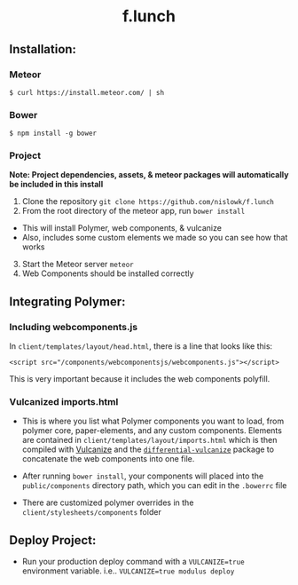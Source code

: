 <h1 align="center">f.lunch</h1>

## Installation:

### Meteor
```
$ curl https://install.meteor.com/ | sh
```
### Bower
```
$ npm install -g bower
```
### Project

<b> Note: Project dependencies, assets, & meteor packages will automatically be included in this install </b>

1. Clone the repository ```git clone https://github.com/nislowk/f.lunch```
2. From the root directory of the meteor app, run `bower install`
  - This will install Polymer, web components, & vulcanize
  - Also, includes some custom elements we made so you can see how that works
3. Start the Meteor server `meteor`
4. Web Components should be installed correctly

## Integrating Polymer:

### Including webcomponents.js

In `client/templates/layout/head.html`, there is a line that looks like this:

```
<script src="/components/webcomponentsjs/webcomponents.js"></script>
```

This is very important because it includes the web components polyfill.

### Vulcanized imports.html

* This is where you list what Polymer components you want to load, from polymer core, paper-elements, and any custom components. Elements are contained in `client/templates/layout/imports.html` which is then compiled with [Vulcanize](https://github.com/Polymer/vulcanize) and the [`differential-vulcanize`](https://github.com/Differential/meteor-vulcanize) package to concatenate the web components into one file.

* After running `bower install`, your components will placed into the `public/components` directory path, which you can edit in the `.bowerrc` file

* There are customized polymer overrides in the `client/stylesheets/components` folder

## Deploy Project:

* Run your production deploy command with a `VULCANIZE=true` environment variable. i.e.. `VULCANIZE=true modulus deploy`
